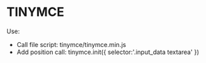 # TINYMCE
Use:
- Call file script: tinymce/tinymce.min.js
- Add position call: tinymce.init({ selector:'.input_data textarea' })

